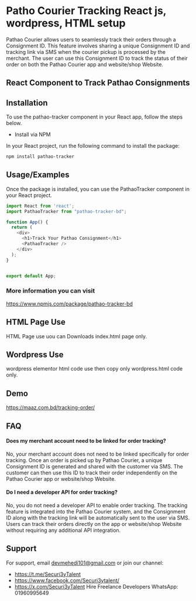 
# Patho Courier Tracking React js, wordpress, HTML setup

Pathao Courier allows users to seamlessly track their orders through a Consignment ID. This feature involves sharing a unique Consignment ID and tracking link via SMS when the courier pickup is processed by the merchant. The user can use this Consignment ID to track the status of their order on both the Pathao Courier app and website/shop Website.



## React Component to Track Pathao Consignments

## Installation

To use the pathao-tracker component in your React app, follow the steps below.
- Install via NPM

In your React project, run the following command to install the package:

```bash
npm install pathao-tracker
```

## Usage/Examples
Once the package is installed, you can use the PathaoTracker component in your React project.

```javascript
import React from 'react';
import PathaoTracker from "pathao-tracker-bd";

function App() {
  return (
    <div>
      <h1>Track Your Pathao Consignment</h1>
      <PathaoTracker />
    </div>
  );
}


export default App;
```

### More information you can visit 
https://www.npmjs.com/package/pathao-tracker-bd


## HTML Page Use
HTML Page use uou can Downloads index.html page only.

## Wordpress Use
wordpress elementor html code use then copy only wordpress.html code only.
## Demo

https://maaz.com.bd/tracking-order/

## FAQ

#### Does my merchant account need to be linked for order tracking?

No, your merchant account does not need to be linked specifically for order tracking. Once an order is picked up by Pathao Courier, a unique Consignment ID is generated and shared with the customer via SMS. The customer can then use this ID to track their order independently on the Pathao Courier app or website/shop Website.

#### Do I need a developer API for order tracking?

No, you do not need a developer API to enable order tracking. The tracking feature is integrated into the Pathao Courier system, and the Consignment ID along with the tracking link will be automatically sent to the user via SMS. Users can track their orders directly on the app or website/shop Website without requiring any additional API integration.


## Support

For support, email devmehedi101@gmail.com or join our channel: 
- https://t.me/Securi3yTalent
- https://www.facebook.com/Securi3ytalent/
- https://x.com/Securi3yTalent
Hire Freelance Developers WhatsApp: 01960995649

